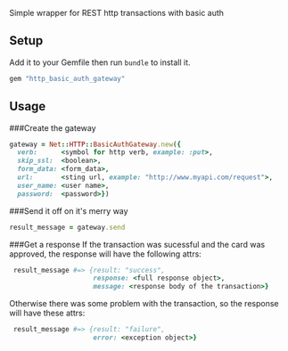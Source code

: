 Simple wrapper for REST http transactions with basic auth

## Setup

Add it to your Gemfile then run `bundle` to install it.

```ruby
gem "http_basic_auth_gateway"
```


## Usage
###Create the gateway
```ruby
gateway = Net::HTTP::BasicAuthGateway.new({
  verb:      <symbol for http verb, example: :put>,
  skip_ssl:  <boolean>,
  form_data: <form_data>,
  url:       <sting url, example: "http://www.myapi.com/request">,
  user_name: <user name>,
  password:  <password>})
```

###Send it off on it's merry way
```ruby
result_message = gateway.send
```


###Get a response
If the transaction was sucessful and the card was approved, the response will have the following attrs:
```ruby
 result_message #=> {result: "success",
                     response: <full response object>,
                     message: <response body of the transaction>}
```


Otherwise there was some problem with the transaction, so the response will have these attrs:
```ruby
 result_message #=> {result: "failure",
                     error: <exception object>}
```
